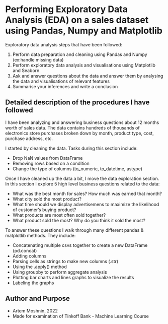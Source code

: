 # Performing Exploratory Data Analysis (EDA) on a sales dataset using Pandas, Numpy and Matplotlib

Exploratory data analysis steps that have been followed:

1. Perform data preparation and cleaning using Pandas and Numpy (ex:handle missing data)
2. Perform exploratory data analysis and visualisations using Matplotlib and Seaborn.
3. Ask and answer questions about the data and answer them by analysing the data and visualisations of relevant features
4. Summarise your inferences and write a conclusion

## Detailed description of the procedures I have followed

I have been analyzing and answering business questions about 12 months worth of sales data. The data contains hundreds of thousands of electronics store purchases broken down by month, product type, cost, purchase address, etc.

I started by cleaning the data. Tasks during this section include:

- Drop NaN values from DataFrame
- Removing rows based on a condition
- Change the type of columns (to_numeric, to_datetime, astype)

Once I have cleaned up the data a bit, I move the data exploration section. In this section I explore 5 high level business questions related to the data:

- What was the best month for sales? How much was earned that month?
- What city sold the most product?
- What time should we display advertisemens to maximize the likelihood of customer’s buying product?
- What products are most often sold together?
- What product sold the most? Why do you think it sold the most?

To answer these questions I walk through many different pandas & matplotlib methods. They include:

- Concatenating multiple csvs together to create a new DataFrame (pd.concat)
- Adding columns
- Parsing cells as strings to make new columns (.str)
- Using the .apply() method
- Using groupby to perform aggregate analysis
- Plotting bar charts and lines graphs to visualize the results
- Labeling the graphs

## Author and Purpose

- Artem Moshnin, 2022
- Made for examination of Tinkoff Bank - Machine Learning Course
